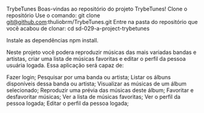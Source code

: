 TrybeTunes
Boas-vindas ao repositório do projeto TrybeTunes!
Clone o repositório
Use o comando: git clone git@github.com:thuliobrm/TrybeTunes.git
Entre na pasta do repositório que você acabou de clonar:
cd sd-029-a-project-trybetunes

Instale as dependências
npm install.

Neste projeto você podera reproduzir músicas das mais variadas bandas e artistas, criar uma lista de músicas favoritas e editar o perfil da pessoa usuária logada. Essa aplicação será capaz de:

Fazer login;
Pesquisar por uma banda ou artista;
Listar os álbuns disponíveis dessa banda ou artista;
Visualizar as músicas de um álbum selecionado;
Reproduzir uma prévia das músicas deste álbum;
Favoritar e desfavoritar músicas;
Ver a lista de músicas favoritas;
Ver o perfil da pessoa logada;
Editar o perfil da pessoa logada;
